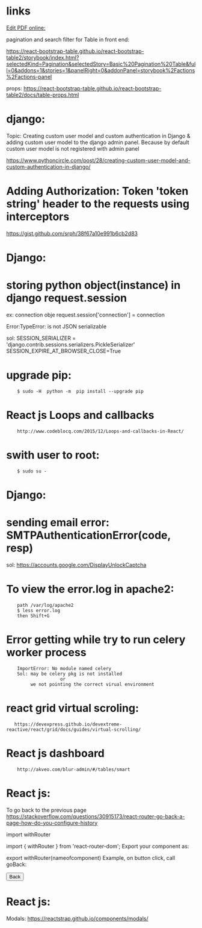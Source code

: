 # links

[Edit PDF online: ](https://www.sejda.com/pdf-editor#results-QDLM1BZY-202012110619)

pagination and search filter for Table in front end:

https://react-bootstrap-table.github.io/react-bootstrap-table2/storybook/index.html?selectedKind=Pagination&selectedStory=Basic%20Pagination%20Table&full=0&addons=1&stories=1&panelRight=0&addonPanel=storybook%2Factions%2Factions-panel

props:
https://react-bootstrap-table.github.io/react-bootstrap-table2/docs/table-props.html


# django:
Topic: Creating custom user model and custom authentication in Django &
        adding custom user model to the django admin panel.
        Because by default custom user model is not registered with admin panel
      
https://www.pythoncircle.com/post/28/creating-custom-user-model-and-custom-authentication-in-django/


# Adding Authorization: Token 'token string' header to the requests using interceptors

https://gist.github.com/srph/38f67a10e991b6cb2d83



# Django:
# storing python object(instance) in django  request.session
ex: connection obje
       request.session['connection'] = connection

Error:TypeError: <Connection host=dllgststapp2v.jdadelivers.com port=2022> is not JSON serializable

sol:
SESSION_SERIALIZER = 'django.contrib.sessions.serializers.PickleSerializer'
SESSION_EXPIRE_AT_BROWSER_CLOSE=True

# upgrade pip:
        $ sudo -H  python -m  pip install --upgrade pip
        
        
# React js Loops and callbacks
        http://www.codeblocq.com/2015/12/Loops-and-callbacks-in-React/

# swith user to root:
        $ sudo su -
        
        
# Django:
# sending email error: SMTPAuthenticationError(code, resp)
 sol: https://accounts.google.com/DisplayUnlockCaptcha
  
 
# To view the error.log in apache2:
        path /var/log/apache2
        $ less error.log
        then Shift+G

# Error getting while try to run celery worker process
        ImportError: No module named celery
        Sol: may be celery pkg is not installed 
                        or
             we not pointing the correct virual environment
             
             
# react grid virtual scroling:
       https://devexpress.github.io/devextreme-reactive/react/grid/docs/guides/virtual-scrolling/
       
# React js dashboard
        http://akveo.com/blur-admin/#/tables/smart
        
# React js:
   To go back to the previous page
   https://stackoverflow.com/questions/30915173/react-router-go-back-a-page-how-do-you-configure-history
   
   import withRouter

import { withRouter } from 'react-router-dom';
Export your component as:

export withRouter(nameofcomponent) 
Example, on button click, call goBack:

<button onClick={this.props.history.goBack()}>Back</button>


# React js:
   Modals:
   https://reactstrap.github.io/components/modals/


